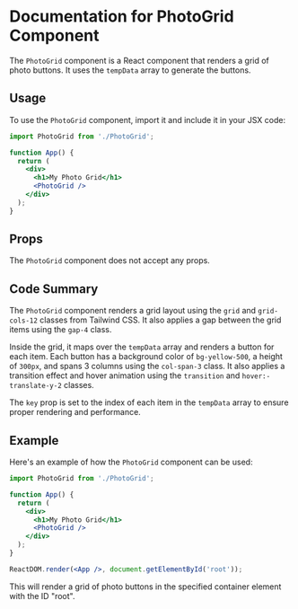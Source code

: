 # Documentation for PhotoGrid Component

The `PhotoGrid` component is a React component that renders a grid of photo buttons. It uses the `tempData` array to generate the buttons.

## Usage

To use the `PhotoGrid` component, import it and include it in your JSX code:

```jsx
import PhotoGrid from './PhotoGrid';

function App() {
  return (
    <div>
      <h1>My Photo Grid</h1>
      <PhotoGrid />
    </div>
  );
}
```

## Props

The `PhotoGrid` component does not accept any props.

## Code Summary

The `PhotoGrid` component renders a grid layout using the `grid` and `grid-cols-12` classes from Tailwind CSS. It also applies a gap between the grid items using the `gap-4` class.

Inside the grid, it maps over the `tempData` array and renders a button for each item. Each button has a background color of `bg-yellow-500`, a height of `300px`, and spans 3 columns using the `col-span-3` class. It also applies a transition effect and hover animation using the `transition` and `hover:-translate-y-2` classes.

The `key` prop is set to the index of each item in the `tempData` array to ensure proper rendering and performance.

## Example

Here's an example of how the `PhotoGrid` component can be used:

```jsx
import PhotoGrid from './PhotoGrid';

function App() {
  return (
    <div>
      <h1>My Photo Grid</h1>
      <PhotoGrid />
    </div>
  );
}

ReactDOM.render(<App />, document.getElementById('root'));
```

This will render a grid of photo buttons in the specified container element with the ID "root".